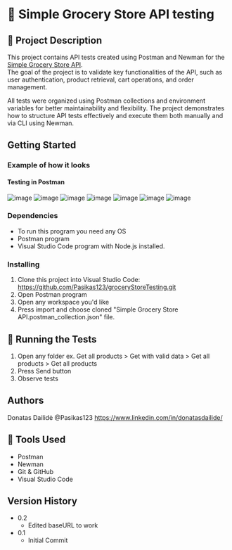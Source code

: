 # 🧪 Simple Grocery Store API testing

## 📝 Project Description

This project contains API tests created using Postman and Newman for the [Simple Grocery Store API](https://github.com/vdespa/Postman-Complete-Guide-API-Testing/blob/main/simple-grocery-store-api.md).  
The goal of the project is to validate key functionalities of the API, such as user authentication, product retrieval, cart operations, and order management.

All tests were organized using Postman collections and environment variables for better maintainability and flexibility. The project demonstrates how to structure API tests effectively and execute them both manually and via CLI using Newman.

## Getting Started

### Example of how it looks

#### Testing in Postman
![image](https://github.com/user-attachments/assets/725aae49-1168-490e-bd87-f150529267d0)
![image](https://github.com/user-attachments/assets/4592d39c-8874-4cb5-ae4b-8da6f772965d)
![image](https://github.com/user-attachments/assets/8394f7ae-5861-4afd-b44f-7bcdd33be417)
![image](https://github.com/user-attachments/assets/73576076-94ea-4014-ab6d-5b2e1a9237d1)
![image](https://github.com/user-attachments/assets/02cc646f-dfa9-4531-8046-ad32f48e191d)
![image](https://github.com/user-attachments/assets/9220a256-43ac-4bff-a4d2-868daa37f2c2)
![image](https://github.com/user-attachments/assets/ff10a219-2111-458b-92cc-42b45a1cefd7)

### Dependencies

* To run this program you need any OS
* Postman program
* Visual Studio Code program with Node.js installed.

### Installing

1. Clone this project into Visual Studio Code: https://github.com/Pasikas123/groceryStoreTesting.git
2. Open Postman program
3. Open any workspace you'd like
4. Press import and choose cloned "Simple Grocery Store API.postman_collection.json" file.

## 🚀 Running the Tests

1. Open any folder ex. Get all products > Get with valid data > Get all products > Get all products
2. Press Send button
3. Observe tests

## Authors

Donatas Dailidė
@Pasikas123
https://www.linkedin.com/in/donatasdailide/

## 🔧 Tools Used
- Postman
- Newman
- Git & GitHub
- Visual Studio Code

## Version History

* 0.2
    * Edited baseURL to work
* 0.1
    * Initial Commit
